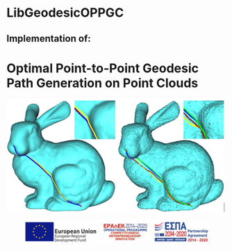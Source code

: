 # LibGeodesicOPPGC
## Implementation of:
# Optimal Point-to-Point Geodesic Path Generation on Point Clouds
<p align="center">
<img src="./images/bunny.jpg" alt="results">    
</p>

<p align="center">
<img src="./images/Logo_En.jpg" alt="logo" style="width: 85%;">    
</p>

